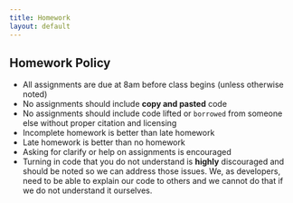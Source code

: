 ```yaml
---
title: Homework
layout: default
---
```


## Homework Policy

* All assignments are due at 8am before class begins (unless otherwise noted)
* No assignments should include **copy and pasted** code
* No assignments should include code lifted or `borrowed` from someone else without proper citation and licensing
* Incomplete homework is better than late homework
* Late homework is better than no homework
* Asking for clarify or help on assignments is encouraged
* Turning in code that you do not understand is **highly** discouraged and should be noted so we can address those issues. We, as developers, need to be able to explain our code to others and we cannot do that if we do not understand it ourselves.